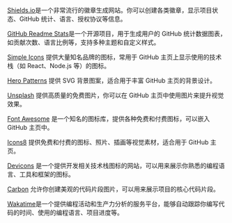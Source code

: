 [Shields.io](https://shields.io/)是一个非常流行的徽章生成网站。你可以创建各类徽章，显示项目状态、GitHub 统计、语言、授权协议等信息。

[GitHub Readme Stats](https://github.com/anuraghazra/github-readme-stats)是一个开源项目，用于生成用户的 GitHub 统计数据图表，如贡献次数、语言比例等，支持多种主题和自定义样式。

[Simple Icons](https://simpleicons.org/) 提供大量知名品牌的图标，常用于 GitHub 主页上显示使用的技术栈（如 React、Node.js 等）的图标。

[Hero Patterns](https://heropatterns.com/) 提供 SVG 背景图案，适合用于丰富 GitHub 主页的背景设计。

[Unsplash](https://unsplash.com/) 提供高质量的免费图片，你可以在 GitHub 主页中使用图片来提升视觉效果。

[Font Awesome](https://fontawesome.com/) 是一个知名的图标库，提供各种免费和付费图标，可以嵌入 GitHub 主页中。

[Icons8](https://icons8.com/) 提供免费和付费的图标、照片、插画等视觉素材，适合用于 GitHub 主页。

[Devicons](https://devicon.dev/) 是一个提供开发相关技术栈图标的网站，可以用来展示你熟悉的编程语言、工具和框架的图标。

[Carbon](https://carbon.now.sh/) 允许你创建美观的代码片段图片，可以用来展示项目的核心代码片段。

[Wakatime](https://wakatime.com/)是一个提供编程活动和生产力分析的服务平台，能够自动跟踪你编写代码的时间、使用的编程语言、项目进度等。
